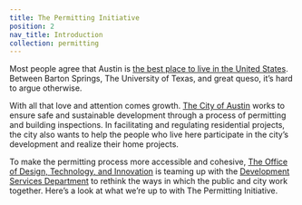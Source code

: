 ```yaml
---
title: The Permitting Initiative
position: 2
nav_title: Introduction
collection: permitting
---
```


Most people agree that Austin is [the best place to live in the United States](http://realestate.usnews.com/places/rankings/best-places-to-live). Between Barton Springs, The University of Texas, and great queso, it’s hard to argue otherwise.

With all that love and attention comes growth. [The City of Austin](http://austintexas.gov) works to ensure safe and sustainable development through a process of permitting and building inspections. In facilitating and regulating residential projects, the city also wants to help the people who live here participate in the city’s development and realize their home projects.

To make the permitting process more accessible and cohesive, [The Office of Design, Technology, and Innovation](https://cityofaustin.github.io/innovation-fellows/) is teaming up with the [Development Services Department](http://developmentatx.com/) to rethink the ways in which the public and city work together. Here’s a look at what we’re up to with The Permitting Initiative.